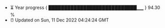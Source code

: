 - ⏳ Year progress { ████████████████████████████▁▁ } 94.30 %
- ⏰ Updated on Sun, 11 Dec 2022 04:24:24 GMT

